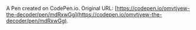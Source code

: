 # 

A Pen created on CodePen.io. Original URL: [https://codepen.io/omvtjyew-the-decoder/pen/mdRxwGg](https://codepen.io/omvtjyew-the-decoder/pen/mdRxwGg).


